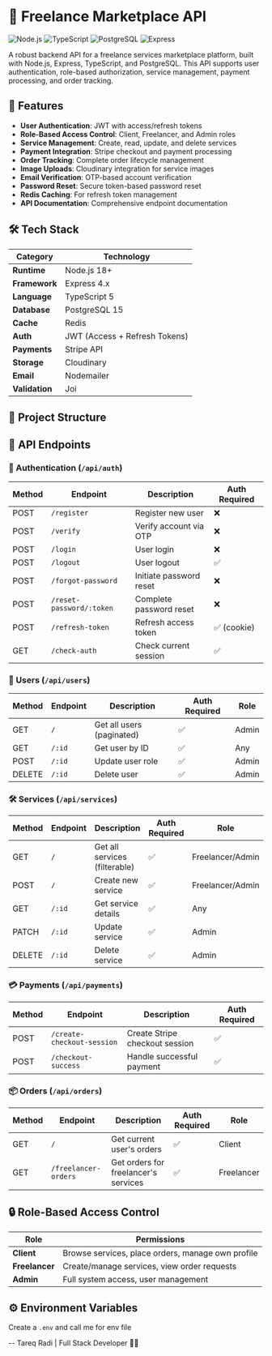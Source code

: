 # 🚀 Freelance Marketplace API

![Node.js](https://img.shields.io/badge/Node.js-18.x-green)
![TypeScript](https://img.shields.io/badge/TypeScript-5.x-blue)
![PostgreSQL](https://img.shields.io/badge/PostgreSQL-15.x-blue)
![Express](https://img.shields.io/badge/Express-4.x-lightgrey)

A robust backend API for a freelance services marketplace platform, built with Node.js, Express, TypeScript, and PostgreSQL. This API supports user authentication, role-based authorization, service management, payment processing, and order tracking.

## 🌟 Features

- **User Authentication**: JWT with access/refresh tokens
- **Role-Based Access Control**: Client, Freelancer, and Admin roles
- **Service Management**: Create, read, update, and delete services
- **Payment Integration**: Stripe checkout and payment processing
- **Order Tracking**: Complete order lifecycle management
- **Image Uploads**: Cloudinary integration for service images
- **Email Verification**: OTP-based account verification
- **Password Reset**: Secure token-based password reset
- **Redis Caching**: For refresh token management
- **API Documentation**: Comprehensive endpoint documentation

## 🛠 Tech Stack

| Category       | Technology |
|----------------|------------|
| **Runtime**    | Node.js 18+ |
| **Framework**  | Express 4.x |
| **Language**   | TypeScript 5 |
| **Database**   | PostgreSQL 15 |
| **Cache**      | Redis |
| **Auth**       | JWT (Access + Refresh Tokens) |
| **Payments**   | Stripe API |
| **Storage**    | Cloudinary |
| **Email**      | Nodemailer |
| **Validation** | Joi |

## 📂 Project Structure

## 🔌 API Endpoints

### 🔐 Authentication (`/api/auth`)

| Method | Endpoint                  | Description                          | Auth Required |
|--------|---------------------------|--------------------------------------|---------------|
| POST   | `/register`               | Register new user                    | ❌            |
| POST   | `/verify`                 | Verify account via OTP               | ❌            |
| POST   | `/login`                  | User login                           | ❌            |
| POST   | `/logout`                 | User logout                          | ✅            |
| POST   | `/forgot-password`        | Initiate password reset              | ❌            |
| POST   | `/reset-password/:token`  | Complete password reset              | ❌            |
| POST   | `/refresh-token`          | Refresh access token                 | ✅ (cookie)   |
| GET    | `/check-auth`             | Check current session                | ✅            |

### 👥 Users (`/api/users`)

| Method | Endpoint         | Description                      | Auth Required | Role      |
|--------|------------------|----------------------------------|---------------|-----------|
| GET    | `/`              | Get all users (paginated)        | ✅            | Admin     |
| GET    | `/:id`           | Get user by ID                   | ✅            | Any       |
| POST   | `/:id`           | Update user role                 | ✅            | Admin     |
| DELETE | `/:id`           | Delete user                      | ✅            | Admin     |

### 🛠 Services (`/api/services`)

| Method | Endpoint         | Description                            | Auth Required | Role              |
|--------|------------------|----------------------------------------|---------------|-------------------|
| GET    | `/`              | Get all services (filterable)          | ✅            | Freelancer/Admin  |
| POST   | `/`              | Create new service                     | ✅            | Freelancer/Admin  |
| GET    | `/:id`           | Get service details                    | ✅            | Any               |
| PATCH  | `/:id`           | Update service                         | ✅            | Admin       |
| DELETE | `/:id`           | Delete service                         | ✅            | Admin       |

### 💳 Payments (`/api/payments`)

| Method | Endpoint                  | Description                          | Auth Required |
|--------|---------------------------|--------------------------------------|---------------|
| POST   | `/create-checkout-session`| Create Stripe checkout session       | ✅            |
| POST   | `/checkout-success`       | Handle successful payment            | ✅            |

### 📦 Orders (`/api/orders`)

| Method | Endpoint                  | Description                          | Auth Required | Role        |
|--------|---------------------------|--------------------------------------|---------------|-------------|
| GET    | `/`                       | Get current user's orders            | ✅            | Client      |
| GET    | `/freelancer-orders`      | Get orders for freelancer's services | ✅            | Freelancer  |

## 🔒 Role-Based Access Control

| Role        | Permissions |
|-------------|-------------|
| **Client**  | Browse services, place orders, manage own profile |
| **Freelancer** | Create/manage services, view order requests |
| **Admin**   | Full system access, user management |

## ⚙️ Environment Variables

Create a `.env` and call me for env file

-- Tareq Radi | Full Stack Developer 🐱‍👤
